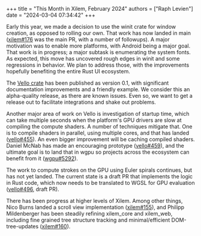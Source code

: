 +++
title = "This Month in Xilem, February 2024"
authors = ["Raph Levien"]
date = "2024-03-04 07:34:42"
+++

Early this year, we made a decision to use the winit crate for window creation, as opposed to rolling our own.
That work has now landed in main ([xilem#176] was the main PR, with a number of followups).
A major motivation was to enable more platforms, with Android being a major goal.
That work is in progress; a major subtask is enumerating the system fonts.
As expected, this move has uncovered rough edges in winit and some regressions in behavior.
We plan to address those, with the improvements hopefully benefiting the entire Rust UI ecosystem.

The [Vello crate] has been published as version 0.1, with significant documentation improvements and a friendly example.
We consider this an alpha-quality release, as there are known issues.
Even so, we want to get a release out to facilitate integrations and shake out problems.

Another major area of work on Vello is investigation of startup time, which can take multiple seconds when the platform's GPU drivers are slow at compiling the compute shaders.
A number of techniques mitigate that.
One is to compile shaders in parallel, using multiple cores, and that has landed ([vello#455]).
An even bigger improvement will be caching compiled shaders.
Daniel McNab has made an encouraging prototype ([vello#459]), and the ultimate goal is to land that in wgpu so projects across the ecosystem can benefit from it ([wgpu#5292]).

The work to compute strokes on the GPU using Euler spirals continues, but has not yet landed.
The current state is a draft PR that implements the logic in Rust code, which now needs to be translated to WGSL for GPU evaluation ([vello#496], draft PR).

There has been progress at higher levels of Xilem.
Among other things, Nico Burns landed a scroll view implementation ([xilem#155]), and Philipp Mildenberger has been steadily refining xilem_core and xilem_web, including fine grained tree structure tracking and minimal/efficient DOM-tree-updates ([xilem#160]).

[Xilem]: https://github.com/linebender/xilem
[xilem#176]: https://github.com/linebender/xilem/pull/176
[vello#455]: https://github.com/linebender/vello/pull/455
[vello#459]: https://github.com/linebender/vello/pull/459
[wgpu#5292]: https://github.com/gfx-rs/wgpu/pull/5292
[xilem#155]: https://github.com/linebender/xilem/pull/155
[xilem#160]: https://github.com/linebender/xilem/pull/160
[vello#496]: https://github.com/linebender/vello/pull/496
[Vello crate]: https://crates.io/crates/vello
